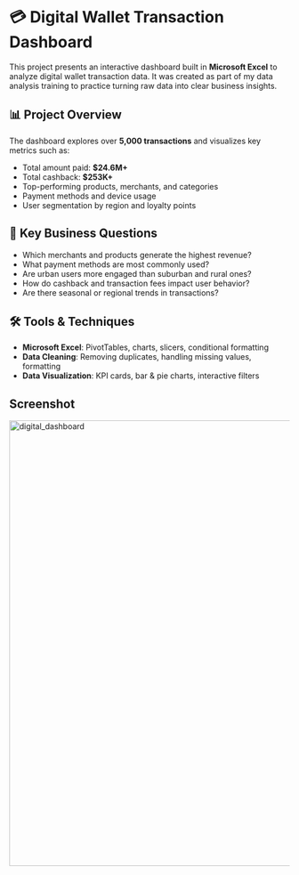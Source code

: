 # 💳 Digital Wallet Transaction Dashboard

This project presents an interactive dashboard built in **Microsoft Excel** to analyze digital wallet transaction data. It was created as part of my data analysis training to practice turning raw data into clear business insights.

## 📊 Project Overview

The dashboard explores over **5,000 transactions** and visualizes key metrics such as:
- Total amount paid: **$24.6M+**
- Total cashback: **$253K+**
- Top-performing products, merchants, and categories
- Payment methods and device usage
- User segmentation by region and loyalty points

## 🎯 Key Business Questions
- Which merchants and products generate the highest revenue?
- What payment methods are most commonly used?
- Are urban users more engaged than suburban and rural ones?
- How do cashback and transaction fees impact user behavior?
- Are there seasonal or regional trends in transactions?

## 🛠 Tools & Techniques
- **Microsoft Excel**: PivotTables, charts, slicers, conditional formatting
- **Data Cleaning**: Removing duplicates, handling missing values, formatting
- **Data Visualization**: KPI cards, bar & pie charts, interactive filters

## Screenshot

<img width="1112" height="801" alt="digital_dashboard " src="https://github.com/user-attachments/assets/9e669538-a552-4128-805e-32dd624c2b0f" />
